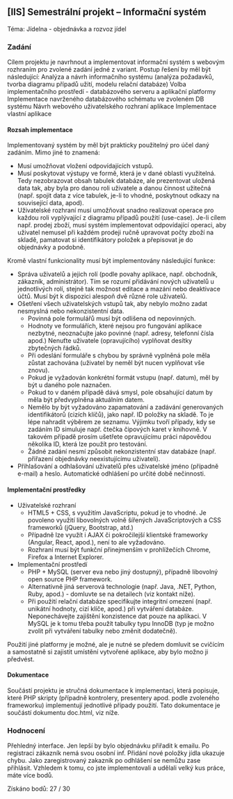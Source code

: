 ## [IIS] Semestrální projekt – Informační systém

Téma: Jídelna - objednávka a rozvoz jídel

### Zadání

Cílem projektu je navrhnout a implementovat informační systém s webovým rozhraním pro zvolené zadání jedné z variant. Postup řešení by měl být následující:
Analýza a návrh informačního systému (analýza požadavků, tvorba diagramu případů užití, modelu relační databáze)
Volba implementačního prostředí - databázového serveru a aplikační platformy
Implementace navrženého databázového schématu ve zvoleném DB systému
Návrh webového uživatelského rozhraní aplikace
Implementace vlastní aplikace

#### Rozsah implementace

Implementovaný systém by měl být prakticky použitelný pro účel daný zadáním. Mimo jiné to znamená:

- Musí umožňovat vložení odpovídajících vstupů.
- Musí poskytovat výstupy ve formě, která je v dané oblasti využitelná. Tedy nezobrazovat obsah tabulek databáze, ale prezentovat uložená data tak, aby byla pro danou roli uživatele a danou činnost užitečná (např. spojit data z více tabulek, je-li to vhodné, poskytnout odkazy na související data, apod).
- Uživatelské rozhraní musí umožňovat snadno realizovat operace pro každou roli vyplývající z diagramu případů použití (use-case). Je-li cílem např. prodej zboží, musí systém implementovat odpovídající operaci, aby uživatel nemusel při každém prodeji ručně upravovat počty zboží na skladě, pamatovat si identifikátory položek a přepisovat je do objednávky a podobně.


Kromě vlastní funkcionality musí být implementovány následující funkce:

- Správa uživatelů a jejich rolí (podle povahy aplikace, např. obchodník, zákazník, administrátor). Tím se rozumí přidávání nových uživatelů u jednotlivých rolí, stejně tak možnost editace a mazání nebo deaktivace účtů. Musí být k dispozici alespoň dvě různé role uživatelů.
- Ošetření všech uživatelských vstupů tak, aby nebylo možno zadat nesmyslná nebo nekonzistentní data.
	- Povinná pole formulářů musí být odlišena od nepovinných.
	- Hodnoty ve formulářích, které nejsou pro fungování aplikace nezbytné, neoznačujte jako povinné (např. adresy, telefonní čísla apod.) Nenuťte uživatele (opravujícího) vyplňovat desítky zbytečných řádků.
	- Při odeslání formuláře s chybou by správně vyplněná pole měla zůstat zachována (uživatel by neměl být nucen vyplňovat vše znovu).
	- Pokud je vyžadován konkrétní formát vstupu (např. datum), měl by být u daného pole naznačen.
	- Pokud to v daném případě dává smysl, pole obsahující datum by měla být předvyplněna aktuálním datem.
	- Nemělo by být vyžadováno zapamatování a zadávání generovaných identifikátorů (cizích klíčů), jako např. ID položky na skladě. To je lépe nahradit výběrem ze seznamu. Výjimku tvoří případy, kdy se zadáním ID simuluje např. čtečka čipových karet v knihovně. V takovém případě prosím ušetřete opravujícímu práci nápovědou několika ID, která lze použít pro testování.
	- Žádné zadání nesmí způsobit nekonzistentní stav databáze (např. přiřazení objednávky neexistujícímu uživateli).
- Přihlašování a odhlašování uživatelů přes uživatelské jméno (případně e-mail) a heslo. Automatické odhlášení po určité době nečinnosti.

#### Implementační prostředky

- Uživatelské rozhraní
	- HTML5 + CSS, s využitím JavaScriptu, pokud je to vhodné. Je povoleno využití libovolných volně šířených JavaScriptových a CSS frameworků (jQuery, Bootstrap, atd.)
	- Případně lze využít i AJAX či pokročilejší klientské frameworky (Angular, React, apod.), není to ale vyžadováno.
	- Rozhraní musí být funkční přinejmenším v prohlížečích Chrome, Firefox a Internet Explorer.
- Implementační prostředí
	- PHP + MySQL (server eva nebo jiný dostupný), případně libovolný open source PHP framework.
	- Alternativně jiná serverová technologie (např. Java, .NET, Python, Ruby, apod.) - domluvte se na detailech (viz kontakt níže).
	- Při použití relační databáze specifikujte integritní omezení (např. unikátní hodnoty, cizí klíče, apod.) při vytváření databáze. Neponechávejte zajištění konzistence dat pouze na aplikaci. V MySQL je k tomu třeba použít tabulky typu InnoDB (typ je možno zvolit při vytváření tabulky nebo změnit dodatečně).

Použití jiné platformy je možné, ale je nutné se předem domluvit se cvičícím a samostatně si zajistit umístění vytvořené aplikace, aby bylo možno ji předvést.

#### Dokumentace

Součástí projektu je stručná dokumentace k implementaci, která popisuje, které PHP skripty (případně kontrolery, presentery apod. podle zvoleného frameworku) implementují jednotlivé případy použití. Tato dokumentace je součástí dokumentu doc.html, viz níže.

### Hodnocení 

Přehledný interface. Jen lepší by bylo objednávku přiřadit k emailu. Po registraci zákazník nemá svou osobní inf. Přidání nové položky jídla ukazuje chybu. Jako zaregistrovaný zakaznik po odhlášení se nemůžu zase přihlásit. Vzhledem k tomu, co jste implementovali a udělali velký kus práce, máte více bodů.

Získáno bodů: 27 / 30
